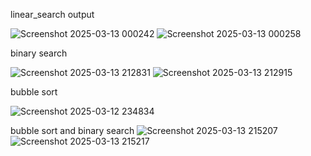 linear_search output

![Screenshot 2025-03-13 000242](https://github.com/user-attachments/assets/e9a96e27-1d89-4f26-8d94-3e03465f6c4f)
![Screenshot 2025-03-13 000258](https://github.com/user-attachments/assets/676d4ca4-c095-471d-be90-26ff615413d6)

binary search

![Screenshot 2025-03-13 212831](https://github.com/user-attachments/assets/5718a628-388d-49b0-abff-f0a5cb7ae701)
![Screenshot 2025-03-13 212915](https://github.com/user-attachments/assets/24b4ba1e-10f0-4278-9a44-080102867ee3)

bubble sort

![Screenshot 2025-03-12 234834](https://github.com/user-attachments/assets/3010c0be-e4dc-42ae-83d5-6b292a4012be)

bubble sort and binary search
![Screenshot 2025-03-13 215207](https://github.com/user-attachments/assets/66972eb5-4d4a-4cb9-bd64-bfeebdb04572)
![Screenshot 2025-03-13 215217](https://github.com/user-attachments/assets/820c98fe-9fde-48ff-b836-f65730942612)

